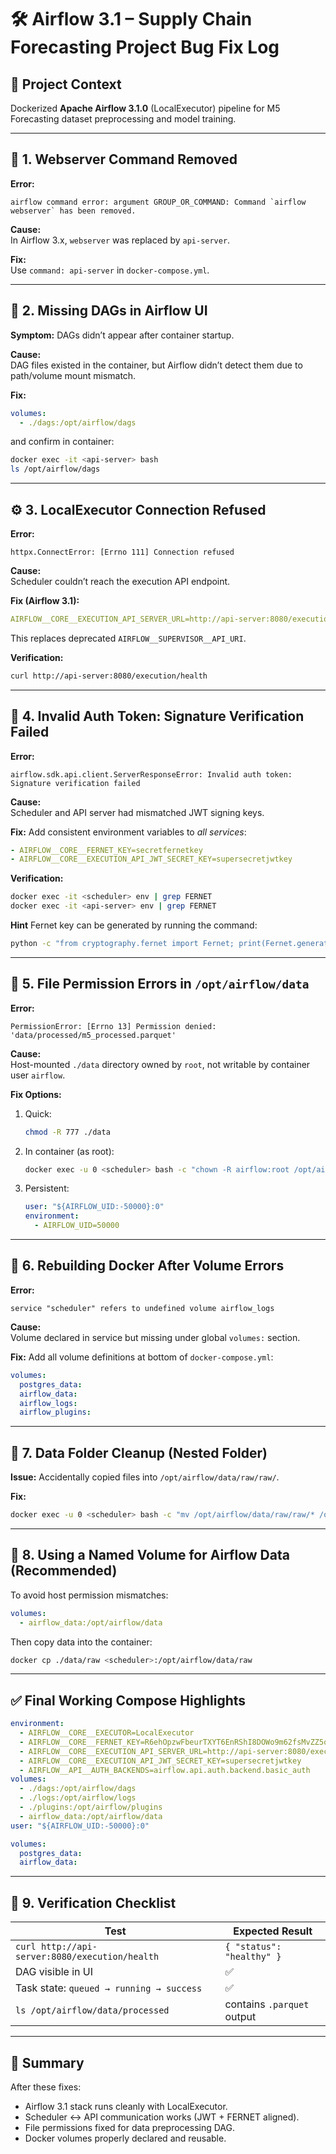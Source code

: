# 🛠️ Airflow 3.1 – Supply Chain Forecasting Project Bug Fix Log

## 📘 Project Context
Dockerized **Apache Airflow 3.1.0** (LocalExecutor) pipeline for M5 Forecasting dataset preprocessing and model training.

---

## 🧩 1. Webserver Command Removed
**Error:**
```
airflow command error: argument GROUP_OR_COMMAND: Command `airflow webserver` has been removed.
```

**Cause:**  
In Airflow 3.x, `webserver` was replaced by `api-server`.

**Fix:**  
Use `command: api-server` in `docker-compose.yml`.

---

## 🧱 2. Missing DAGs in Airflow UI
**Symptom:** DAGs didn’t appear after container startup.

**Cause:**  
DAG files existed in the container, but Airflow didn’t detect them due to path/volume mount mismatch.

**Fix:**
```yaml
volumes:
  - ./dags:/opt/airflow/dags
```
and confirm in container:
```bash
docker exec -it <api-server> bash
ls /opt/airflow/dags
```

---

## ⚙️ 3. LocalExecutor Connection Refused
**Error:**
```
httpx.ConnectError: [Errno 111] Connection refused
```

**Cause:**  
Scheduler couldn’t reach the execution API endpoint.

**Fix (Airflow 3.1):**
```yaml
AIRFLOW__CORE__EXECUTION_API_SERVER_URL=http://api-server:8080/execution/
```
This replaces deprecated `AIRFLOW__SUPERVISOR__API_URI`.

**Verification:**
```bash
curl http://api-server:8080/execution/health
```

---

## 🔐 4. Invalid Auth Token: Signature Verification Failed
**Error:**
```
airflow.sdk.api.client.ServerResponseError: Invalid auth token: Signature verification failed
```

**Cause:**  
Scheduler and API server had mismatched JWT signing keys.

**Fix:**
Add consistent environment variables to *all services*:

```yaml
- AIRFLOW__CORE__FERNET_KEY=secretfernetkey
- AIRFLOW__CORE__EXECUTION_API_JWT_SECRET_KEY=supersecretjwtkey
```

**Verification:**
```bash
docker exec -it <scheduler> env | grep FERNET
docker exec -it <api-server> env | grep FERNET
```
**Hint**
Fernet key can be generated by running the command:
```bash
python -c "from cryptography.fernet import Fernet; print(Fernet.generate_key().decode())"
```

---

## 📂 5. File Permission Errors in `/opt/airflow/data`
**Error:**
```
PermissionError: [Errno 13] Permission denied: 'data/processed/m5_processed.parquet'
```

**Cause:**  
Host-mounted `./data` directory owned by `root`, not writable by container user `airflow`.

**Fix Options:**
1. Quick:
   ```bash
   chmod -R 777 ./data
   ```
2. In container (as root):
   ```bash
   docker exec -u 0 <scheduler> bash -c "chown -R airflow:root /opt/airflow/data && chmod -R 775 /opt/airflow/data"
   ```
3. Persistent:
   ```yaml
   user: "${AIRFLOW_UID:-50000}:0"
   environment:
     - AIRFLOW_UID=50000
   ```

---

## 🧾 6. Rebuilding Docker After Volume Errors
**Error:**
```
service "scheduler" refers to undefined volume airflow_logs
```

**Cause:**  
Volume declared in service but missing under global `volumes:` section.

**Fix:**
Add all volume definitions at bottom of `docker-compose.yml`:
```yaml
volumes:
  postgres_data:
  airflow_data:
  airflow_logs:
  airflow_plugins:
```

---

## 🧹 7. Data Folder Cleanup (Nested Folder)
**Issue:** Accidentally copied files into `/opt/airflow/data/raw/raw/`.

**Fix:**
```bash
docker exec -u 0 <scheduler> bash -c "mv /opt/airflow/data/raw/raw/* /opt/airflow/data/raw/ && rm -rf /opt/airflow/data/raw/raw"
```

---

## 💾 8. Using a Named Volume for Airflow Data (Recommended)
To avoid host permission mismatches:
```yaml
volumes:
  - airflow_data:/opt/airflow/data
```

Then copy data into the container:
```bash
docker cp ./data/raw <scheduler>:/opt/airflow/data/raw
```

---

## ✅ Final Working Compose Highlights
```yaml
environment:
  - AIRFLOW__CORE__EXECUTOR=LocalExecutor
  - AIRFLOW__CORE__FERNET_KEY=R6ehOpzwFbeurTXYT6EnRShI8DOWo9m62fsMvZZ5oHw=
  - AIRFLOW__CORE__EXECUTION_API_SERVER_URL=http://api-server:8080/execution/
  - AIRFLOW__CORE__EXECUTION_API_JWT_SECRET_KEY=supersecretjwtkey
  - AIRFLOW__API__AUTH_BACKENDS=airflow.api.auth.backend.basic_auth
volumes:
  - ./dags:/opt/airflow/dags
  - ./logs:/opt/airflow/logs
  - ./plugins:/opt/airflow/plugins
  - airflow_data:/opt/airflow/data
user: "${AIRFLOW_UID:-50000}:0"

volumes:
  postgres_data:
  airflow_data:
```

---

## 🏁 9. Verification Checklist

| Test | Expected Result |
|------|-----------------|
| `curl http://api-server:8080/execution/health` | `{ "status": "healthy" }` |
| DAG visible in UI | ✅ |
| Task state: `queued → running → success` | ✅ |
| `ls /opt/airflow/data/processed` | contains `.parquet` output |

---

## 🧠 Summary
After these fixes:
- Airflow 3.1 stack runs cleanly with LocalExecutor.
- Scheduler ↔ API communication works (JWT + FERNET aligned).
- File permissions fixed for data preprocessing DAG.
- Docker volumes properly declared and reusable.
